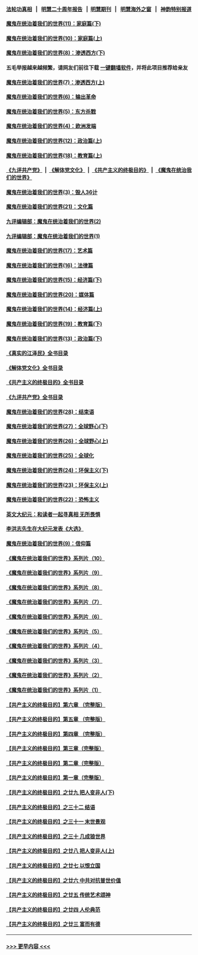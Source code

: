 #### [法轮功真相](https://github.com/gfw-breaker/truth/blob/master/README.md?t=0) &nbsp;&nbsp;|&nbsp;&nbsp; [明慧二十周年报告](https://github.com/gfw-breaker/mh-reports/blob/master/README.md?t=0) &nbsp;&nbsp;|&nbsp;&nbsp;[明慧期刊](https://github.com/gfw-breaker/mh-qikan) &nbsp;&nbsp;|&nbsp;&nbsp; [明慧海外之窗](https://github.com/gfw-breaker/mh-news/blob/master/README.md?t=0) &nbsp;&nbsp;|&nbsp;&nbsp; [神韵特别报道](https://github.com/gfw-breaker/mh-news/blob/master/shenyun.md?t=0)
#### [魔鬼在统治着我们的世界(11)：家庭篇(下)](../pages/nsc422/n10440961.md?t=11200401) 
#### [魔鬼在统治着我们的世界(10)：家庭篇(上)](../pages/nsc422/n10435448.md?t=11200401) 
#### [魔鬼在统治着我们的世界(8)：渗透西方(下)](../pages/nsc422/n10429603.md?t=11200401) 
#### 五毛举报越来越频繁，请网友们前往下载 [一键翻墙软件](https://github.com/gfw-breaker/ssr-accounts)，并将此项目推荐给亲友
#### [魔鬼在统治着我们的世界(7)：渗透西方(上)](../pages/nsc422/n10426013.md?t=11200401) 
#### [魔鬼在统治着我们的世界(6)：输出革命](../pages/nsc422/n10421536.md?t=11200401) 
#### [魔鬼在统治着我们的世界(5)：东方杀戮](../pages/nsc422/n10417707.md?t=11200401) 
#### [魔鬼在统治着我们的世界(4)：欧洲发端](../pages/nsc422/n10414890.md?t=11200401) 
#### [魔鬼在统治着我们的世界(12)：政治篇(上)](../pages/nsc422/n10444576.md?t=11200401) 
#### [魔鬼在统治着我们的世界(18)：教育篇(上)](../pages/nsc422/n10526970.md?t=11200401) 
#### [《九评共产党》](https://github.com/begood0513/9ping.md/blob/master/README.md) &nbsp;|&nbsp; [《解体党文化》](../../../../jtdwh.md/blob/master/README.md)  &nbsp;|&nbsp; [《共产主义的终极目的》](../../../../gczydzjmd.md/blob/master/README.md) &nbsp;|&nbsp; [《魔鬼在统治我们的世界》](../../../../mgztzwmdsj.md/blob/master/README.md) 
#### [魔鬼在统治着我们的世界(3)：毁人36计](../pages/nsc422/n10411583.md?t=11200401) 
#### [魔鬼在统治着我们的世界(21)：文化篇](../pages/nsc422/n10597706.md?t=11200401) 
#### [九评编辑部：魔鬼在统治着我们的世界(2)](../pages/nsc422/n10410036.md?t=11200401) 
#### [九评编辑部：魔鬼在统治着我们的世界(1)](../pages/nsc422/n10406825.md?t=11200401) 
#### [魔鬼在统治着我们的世界(17)：艺术篇](../pages/nsc422/n10499093.md?t=11200401) 
#### [魔鬼在统治着我们的世界(16)：法律篇](../pages/nsc422/n10485969.md?t=11200401) 
#### [魔鬼在统治着我们的世界(15)：经济篇(下)](../pages/nsc422/n10469975.md?t=11200401) 
#### [魔鬼在统治着我们的世界(20)：媒体篇](../pages/nsc422/n10586579.md?t=11200401) 
#### [魔鬼在统治着我们的世界(14)：经济篇(上)](../pages/nsc422/n10457370.md?t=11200401) 
#### [魔鬼在统治着我们的世界(19)：教育篇(下)](../pages/nsc422/n10564808.md?t=11200401) 
#### [魔鬼在统治着我们的世界(13)：政治篇(下)](../pages/nsc422/n10448270.md?t=11200401) 
#### [《真实的江泽民》全书目录](../pages/nsc422/n13721399.md?t=11200401) 
#### [《解体党文化》全书目录](../pages/nsc422/n13721157.md?t=11200401) 
#### [《共产主义的终极目的》全书目录](../pages/nsc422/n13721048.md?t=11200401) 
#### [《九评共产党》全书目录](../pages/nsc422/n13708085.md?t=11200401) 
#### [魔鬼在统治着我们的世界(28)：结束语](../pages/nsc422/n10936246.md?t=11200401) 
#### [魔鬼在统治着我们的世界(27)：全球野心(下)](../pages/nsc422/n10928319.md?t=11200401) 
#### [魔鬼在统治着我们的世界(26)：全球野心(上)](../pages/nsc422/n10900318.md?t=11200401) 
#### [魔鬼在统治着我们的世界(25)：全球化](../pages/nsc422/n10788205.md?t=11200401) 
#### [魔鬼在统治着我们的世界(24)：环保主义(下)](../pages/nsc422/n10695307.md?t=11200401) 
#### [魔鬼在统治着我们的世界(23)：环保主义(上)](../pages/nsc422/n10688613.md?t=11200401) 
#### [魔鬼在统治着我们的世界(22)：恐怖主义](../pages/nsc422/n10614727.md?t=11200401) 
#### [英文大纪元：和读者一起寻真相 无所畏惧](../pages/nsc422/n12542027.md?t=11200401) 
#### [李洪志先生在大纪元发表《大选》](../pages/nsc422/n12534746.md?t=11200401) 
#### [魔鬼在统治着我们的世界(9)：信仰篇](../pages/nsc422/n10432159.md?t=11200401) 
#### [《魔鬼在统治着我们的世界》系列片（10）](../pages/nsc422/n12292670.md?t=11200401) 
#### [《魔鬼在统治着我们的世界》系列片（9）](../pages/nsc422/n12290859.md?t=11200401) 
#### [《魔鬼在统治着我们的世界》系列片（8）](../pages/nsc422/n12287445.md?t=11200401) 
#### [《魔鬼在统治着我们的世界》系列片（7）](../pages/nsc422/n12283425.md?t=11200401) 
#### [《魔鬼在统治着我们的世界》系列片（6）](../pages/nsc422/n12282314.md?t=11200401) 
#### [《魔鬼在统治着我们的世界》系列片（5）](../pages/nsc422/n12281419.md?t=11200401) 
#### [《魔鬼在统治着我们的世界》系列片（4）](../pages/nsc422/n12274024.md?t=11200401) 
#### [《魔鬼在统治着我们的世界》系列片（3）](../pages/nsc422/n12271322.md?t=11200401) 
#### [《魔鬼在统治着我们的世界》系列片（2）](../pages/nsc422/n12269049.md?t=11200401) 
#### [《魔鬼在统治着我们的世界》系列片（1）](../pages/nsc422/n12267575.md?t=11200401) 
#### [【共产主义的终极目的】第六章 （完整版）](../pages/nsc422/n11428913.md?t=11200401) 
#### [【共产主义的终极目的】第五章 （完整版）](../pages/nsc422/n11428912.md?t=11200401) 
#### [【共产主义的终极目的】第四章 （完整版）](../pages/nsc422/n11428907.md?t=11200401) 
#### [【共产主义的终极目的】第三章（完整版）](../pages/nsc422/n11428848.md?t=11200401) 
#### [【共产主义的终极目的】第二章（完整版）](../pages/nsc422/n11428831.md?t=11200401) 
#### [【共产主义的终极目的】第一章（完整版）](../pages/nsc422/n11417651.md?t=11200401) 
#### [【共产主义的终极目的】之廿九 把人变非人(下)](../pages/nsc422/n11344140.md?t=11200401) 
#### [【共产主义的终极目的】之三十二 结语](../pages/nsc422/n11360535.md?t=11200401) 
#### [【共产主义的终极目的】之三十一 末世景观](../pages/nsc422/n11351129.md?t=11200401) 
#### [【共产主义的终极目的】之三十 几成狼世界](../pages/nsc422/n11348280.md?t=11200401) 
#### [【共产主义的终极目的】之廿八 把人变非人(上)](../pages/nsc422/n11340492.md?t=11200401) 
#### [【共产主义的终极目的】之廿七 以恨立国](../pages/nsc422/n11336944.md?t=11200401) 
#### [【共产主义的终极目的】之廿六 中共对抗普世价值](../pages/nsc422/n11324785.md?t=11200401) 
#### [【共产主义的终极目的】之廿五 传统艺术颂神](../pages/nsc422/n11296396.md?t=11200401) 
#### [【共产主义的终极目的】之廿四 人伦典范](../pages/nsc422/n11296397.md?t=11200401) 
#### [【共产主义的终极目的】之廿三 富而有德](../pages/nsc422/n11283598.md?t=11200401) 

----
#### [ >>> 更早内容 <<< ](../indexes/nsc422-earlier.md)

